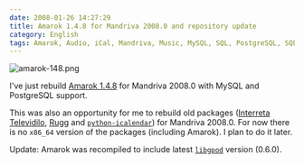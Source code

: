 ```yaml
---
date: 2008-01-26 14:27:29
title: Amarok 1.4.8 for Mandriva 2008.0 and repository update
category: English
tags: Amarok, Audio, iCal, Mandriva, Music, MySQL, SQL, PostgreSQL, SQL, Python, RPM, rugg, televidilo
---
```


![amarok-148.png](/uploads/2008/amarok-148.png)

I've just rebuild [Amarok 1.4.8](https://amarok.kde.org/fastforward_148) for
Mandriva 2008.0 with MySQL and PostgreSQL support.

This was also an opportunity for me to rebuild old packages ([Interreta
Televidilo](https://web.archive.org/web/20111019071359/https://televidilo.bouil.org/),
[Rugg](https://rugg.sourceforge.net) and
[`python-icalendar`](https://pypi.python.org/pypi/icalendar/3.11.1)) for
Mandriva 2008.0. For now there is no `x86_64` version of the packages
(including Amarok). I plan to do it later.

Update: Amarok was recompiled to include latest
[`libgpod`](https://www.gtkpod.org/libgpod.html) version (0.6.0).
